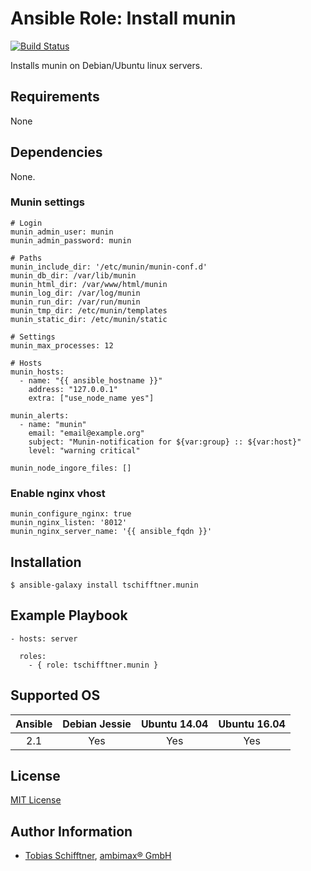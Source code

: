 # Ansible Role: Install munin

[![Build Status](https://travis-ci.org/tschifftner/ansible-role-munin.svg)](https://travis-ci.org/tschifftner/ansible-role-munin)

Installs munin on Debian/Ubuntu linux servers.

## Requirements

None

## Dependencies

None.

### Munin settings

```
# Login
munin_admin_user: munin
munin_admin_password: munin

# Paths
munin_include_dir: '/etc/munin/munin-conf.d'
munin_db_dir: /var/lib/munin
munin_html_dir: /var/www/html/munin
munin_log_dir: /var/log/munin
munin_run_dir: /var/run/munin
munin_tmp_dir: /etc/munin/templates
munin_static_dir: /etc/munin/static

# Settings
munin_max_processes: 12

# Hosts
munin_hosts:
  - name: "{{ ansible_hostname }}"
    address: "127.0.0.1"
    extra: ["use_node_name yes"]

munin_alerts:
  - name: "munin"
    email: "email@example.org"
    subject: "Munin-notification for ${var:group} :: ${var:host}"
    level: "warning critical"

munin_node_ingore_files: []

```

### Enable nginx vhost

```
munin_configure_nginx: true
munin_nginx_listen: '8012'
munin_nginx_server_name: '{{ ansible_fqdn }}'
```

## Installation

```
$ ansible-galaxy install tschifftner.munin
```

## Example Playbook

    - hosts: server

      roles:
        - { role: tschifftner.munin }

## Supported OS
Ansible          | Debian Jessie    | Ubuntu 14.04    | Ubuntu 16.04    |
:--------------: | :--------------: | :-------------: | :-------------: |
2.1              | Yes              | Yes             | Yes             |              

## License

[MIT License](http://choosealicense.com/licenses/mit/)

## Author Information

 - [Tobias Schifftner](https://twitter.com/tschifftner), [ambimax® GmbH](https://www.ambimax.de)